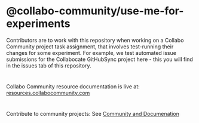 # @collabo-community/use-me-for-experiments
Contributors are to work with this repository when working on a Collabo Community project task assignment, that involves test-running their changes for some experiment. For example, we test automated issue submissions for the Collabocate GitHubSync project here - this you will find in the issues tab of this repository.

#

Collabo Community resource documentation is live at: [resources.collabocommunity.com](https://resources.collabocommunity.com)

#

Contribute to community projects: See [Community and Documenation](https://resources.collabocommunity.com/p/vmg4PL1ozeI435/Community-and-Documentation)
